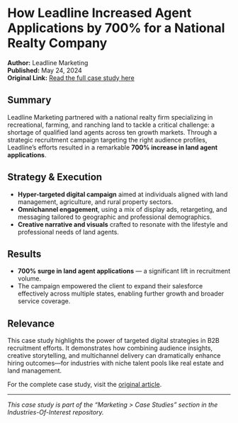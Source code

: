 # How Leadline Increased Agent Applications by 700% for a National Realty Company

**Author:** Leadline Marketing  
**Published:** May 24, 2024  
**Original Link:** [Read the full case study here](https://leadlinemarketing.com/resources/national-realty-company-agent-campaign/)

## Summary

Leadline Marketing partnered with a national realty firm specializing in recreational, farming, and ranching land to tackle a critical challenge: a shortage of qualified land agents across ten growth markets. Through a strategic recruitment campaign targeting the right audience profiles, Leadline’s efforts resulted in a remarkable **700% increase in land agent applications**.

## Strategy & Execution

- **Hyper-targeted digital campaign** aimed at individuals aligned with land management, agriculture, and rural property sectors.
- **Omnichannel engagement**, using a mix of display ads, retargeting, and messaging tailored to geographic and professional demographics.
- **Creative narrative and visuals** crafted to resonate with the lifestyle and professional needs of land agents.

## Results

- **700% surge in land agent applications** — a significant lift in recruitment volume.
- The campaign empowered the client to expand their salesforce effectively across multiple states, enabling further growth and broader service coverage.

## Relevance

This case study highlights the power of targeted digital strategies in B2B recruitment efforts. It demonstrates how combining audience insights, creative storytelling, and multichannel delivery can dramatically enhance hiring outcomes—for industries with niche talent pools like real estate and land management.

For the complete case study, visit the [original article](https://leadlinemarketing.com/resources/national-realty-company-agent-campaign/).

---

*This case study is part of the “Marketing > Case Studies” section in the Industries-Of-Interest repository.*
